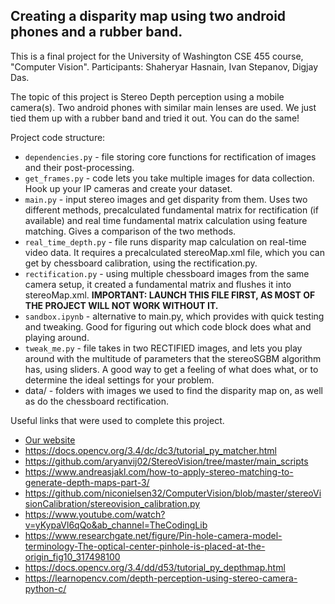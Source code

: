## Creating a disparity map using two android phones and a rubber band. 

This is a final project for the University of Washington CSE 455 course, "Computer Vision". Participants:
Shaheryar Hasnain, Ivan Stepanov, Digjay Das.

The topic of this project is Stereo Depth perception using a mobile camera(s). Two android phones with similar
main lenses are used. We just tied them up with a rubber band and tried it out. You can do the same! 

Project code structure:
* `dependencies.py` - file storing core functions for rectification of images and their post-processing.
* `get_frames.py` - code lets you take multiple images for data collection. Hook up your IP cameras and create your dataset.
* `main.py` - input stereo images and get disparity from them. Uses two different methods, precalculated fundamental matrix for rectification (if available) and real time fundamental matrix calculation using feature matching. Gives a comparison of the two methods.
* `real_time_depth.py` - file runs disparity map calculation on real-time video data. It requires a precalculated stereoMap.xml file, which you can get by chessboard calibration, using the rectification.py.
* `rectification.py` - using multiple chessboard images from the same camera setup, it created a fundamental matrix and flushes it into stereoMap.xml. **IMPORTANT: LAUNCH THIS FILE FIRST, AS MOST OF THE PROJECT WILL NOT WORK WITHOUT IT.**
* `sandbox.ipynb` - alternative to main.py, which provides with quick testing and tweaking. Good for figuring out which code block does what and playing around.
* `tweak_me.py` - file takes in two RECTIFIED images, and lets you play around with the multitude of parameters that the stereoSGBM algorithm has, using sliders. A good way to get a feeling of what does what, or to determine the ideal settings for your problem.
* data/ - folders with images we used to find the disparity map on, as well as do the chessboard rectification.

Useful links that were used to complete this project.
* [Our website](https://baboolasiquala.github.io/Depth_Perception/CSE455%20Project)
* https://docs.opencv.org/3.4/dc/dc3/tutorial_py_matcher.html
* https://github.com/aryanvij02/StereoVision/tree/master/main_scripts
* https://www.andreasjakl.com/how-to-apply-stereo-matching-to-generate-depth-maps-part-3/
* https://github.com/niconielsen32/ComputerVision/blob/master/stereoVisionCalibration/stereovision_calibration.py
* https://www.youtube.com/watch?v=yKypaVl6qQo&ab_channel=TheCodingLib
* https://www.researchgate.net/figure/Pin-hole-camera-model-terminology-The-optical-center-pinhole-is-placed-at-the-origin_fig10_317498100
* https://docs.opencv.org/3.4/dd/d53/tutorial_py_depthmap.html
* https://learnopencv.com/depth-perception-using-stereo-camera-python-c/
